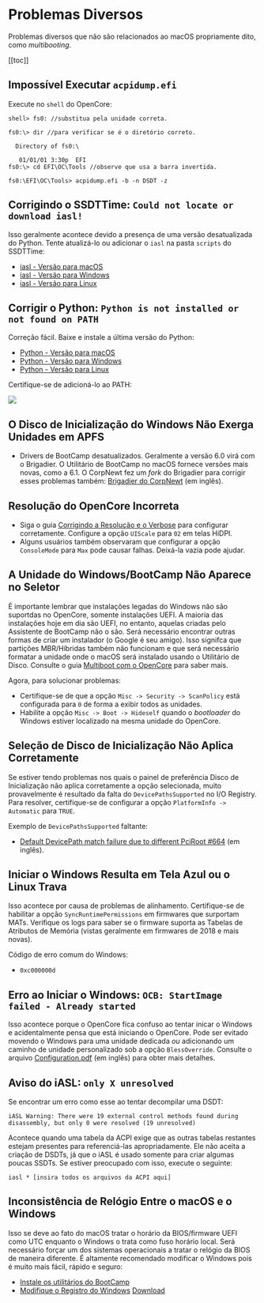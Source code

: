 # Problemas Diversos

Problemas diversos que não são relacionados ao macOS propriamente dito, como *multibooting*.

[[toc]]

## Impossível Executar `acpidump.efi`

Execute no `shell` do OpenCore:

```
shell> fs0: //substitua pela unidade correta.

fs0:\> dir //para verificar se é o diretório correto.

  Directory of fs0:\

   01/01/01 3:30p  EFI
fs0:\> cd EFI\OC\Tools //observe que usa a barra invertida.

fs0:\EFI\OC\Tools> acpidump.efi -b -n DSDT -z
```

## Corrigindo o SSDTTime: `Could not locate or download iasl!`

Isso geralmente acontece devido a presença de uma versão desatualizada do Python. Tente atualizá-lo ou adicionar o `iasl` na pasta `scripts` do SSDTTime:

* [iasl - Versão para macOS](https://bitbucket.org/RehabMan/acpica/downloads/iasl.zip)
* [iasl - Versão para Windows](https://acpica.org/downloads/binary-tools)
* [iasl - Versão para Linux](http://amdosx.kellynet.nl/iasl.zip)

## Corrigir o Python: `Python is not installed or not found on PATH`

Correção fácil. Baixe e instale a última versão do Python:

* [Python - Versão para macOS](https://www.python.org/downloads/macos)
* [Python - Versão para Windows](https://www.python.org/downloads/windows/)
* [Python - Versão para Linux](https://www.python.org/downloads/source/)

Certifique-se de adicioná-lo ao PATH:

![](../../images/troubleshooting/troubleshooting-md/python-path.png)

## O Disco de Inicialização do Windows Não Exerga Unidades em APFS

* Drivers de BootCamp desatualizados. Geralmente a versão 6.0 virá com o Brigadier. O Utilitário de BootCamp no macOS fornece versões mais novas, como a 6.1. O CorpNewt fez um *fork* do Brigadier para corrigir esses problemas também: [Brigadier do CorpNewt](https://github.com/corpnewt/brigadier) (em inglês).

## Resolução do OpenCore Incorreta

* Siga o guia [Corrigindo a Resolução e o Verbose](https://deomkds.github.io/OpenCore-Post-Install/cosmetic/verbose.html) para configurar corretamente. Configure a opção `UIScale` para `02` em telas HiDPI.
* Alguns usuários também observaram que configurar a opção `ConsoleMode` para `Max` pode causar falhas. Deixá-la vazia pode ajudar.

## A Unidade do Windows/BootCamp Não Aparece no Seletor

É importante lembrar que instalações legadas do Windows não são suportdas no OpenCore, somente instalações UEFI. A maioria das instalações hoje em dia são UEFI, no entanto, aquelas criadas pelo Assistente de BootCamp não o são. Será necessário encontrar outras formas de criar um instalador (o Google é seu amigo). Isso signifca que partições MBR/Híbridas também não funcionam e que será necessário formatar a unidade onde o macOS será instalado usando o Utilitário de Disco. Consulte o guia [Multiboot com o OpenCore](https://deomkds.github.io/OpenCore-Multiboot/) para saber mais.

Agora, para solucionar problemas:

* Certifique-se de que a opção `Misc -> Security -> ScanPolicy` está configurada para `0` de forma a exibir todos as unidades.
* Habilite a opção `Misc -> Boot -> Hideself` quando o *bootloader* do Windows estiver localizado na mesma unidade do OpenCore.

## Seleção de Disco de Inicialização Não Aplica Corretamente

Se estiver tendo problemas nos quais o painel de preferência Disco de Inicialização não aplica corretamente a opção selecionada, muito provavelmente é resultado da falta do `DevicePathsSupported` no I/O Registry. Para resolver, certifique-se de configurar a opção `PlatformInfo -> Automatic` para `TRUE`.

Exemplo de `DevicePathsSupported` faltante:

* [Default DevicePath match failure due to different PciRoot #664](https://github.com/acidanthera/bugtracker/issues/664#issuecomment-663873846) (em inglês).

## Iniciar o Windows Resulta em Tela Azul ou o Linux Trava

Isso acontece por causa de problemas de alinhamento. Certifique-se de habilitar a opção `SyncRuntimePermissions` em firmwares que surportam MATs. Verifique os logs para saber se o firmware suporta as Tabelas de Atributos de Memória (vistas geralmente em firmwares de 2018 e mais novas).

Código de erro comum do Windows:

* `0xc000000d`

## Erro ao Iniciar o Windows: `OCB: StartImage failed - Already started`

Isso acontece porque o OpenCore fica confuso ao tentar inicar o Windows e acidentalmente pensa que está iniciando o OpenCore. Pode ser evitado movendo o Windows para uma unidade dedicada *ou* adicionando um caminho de unidade personalizado sob a opção `BlessOverride`. Consulte o arquivo [Configuration.pdf](https://github.com/acidanthera/OpenCorePkg/blob/master/Docs/Configuration.pdf) (em inglês) para obter mais detalhes.

## Aviso do iASL: `only X unresolved`

Se encontrar um erro como esse ao tentar decompilar uma DSDT:

```
iASL Warning: There were 19 external control methods found during disassembly, but only 0 were resolved (19 unresolved)
```

Acontece quando uma tabela da ACPI exige que as outras tabelas restantes estejam presentes para referenciá-las apropriadamente. Ele não aceita a criação de DSDTs, já que o iASL é usado somente para criar algumas poucas SSDTs. Se estiver preocupado com isso, execute o seguinte:

```
iasl * [insira todos os arquivos da ACPI aqui]
```

## Inconsistência de Relógio Entre o macOS e o Windows

Isso se deve ao fato do macOS tratar o horário da BIOS/firmware UEFI como UTC enquanto o Windows o trata como fuso horário local. Será necessário forçar um dos sistemas operacionais a tratar o relógio da BIOS de maneira diferente. É altamente recomendado modificar o Windows pois é muito mais fácil, rápido e seguro:

* [Instale os utilitários do BootCamp](https://deomkds.github.io/OpenCore-Post-Install/multiboot/bootcamp.html)
* [Modifique o Registro do Windows](https://superuser.com/q/494432) [Download](https://raw.githubusercontent.com/deomkds/OpenCore-Install-Guide/main/extra-files/clockfix.zip)
